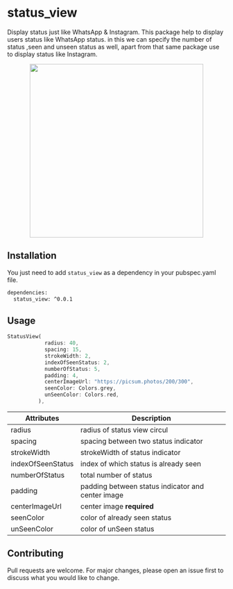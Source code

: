 # status_view

Display status just like WhatsApp & Instagram. This package help to display users status like WhatsApp status. in this we can specify the number of status ,seen and unseen status as well, apart from that same package use to display status like Instagram.
<p align="center">
  <img src="https://raw.githubusercontent.com/akshayambaliya/flutter_status_view/main/assets/status.png" height="400px">
</p>

## Installation

You just need to add ```status_view``` as a dependency in your pubspec.yaml file.

```bash
dependencies:
  status_view: ^0.0.1
```

## Usage

```dart
StatusView(
            radius: 40,
            spacing: 15,
            strokeWidth: 2,
            indexOfSeenStatus: 2,
            numberOfStatus: 5,
            padding: 4,
            centerImageUrl: "https://picsum.photos/200/300",
            seenColor: Colors.grey,
            unSeenColor: Colors.red,
          ),
```

| Attributes         | Description                           |
| ---------------    | ------------------------------------- |
| radius             | radius of status view circul          |
| spacing            | spacing between two status indicator          |
| strokeWidth        | strokeWidth of status indicator                        |
| indexOfSeenStatus  | index of which status is already seen           |
| numberOfStatus     | total number of status |
| padding            | padding between status indicator and center image              |
| centerImageUrl     | center image **required**|
| seenColor          | color of already seen status |
| unSeenColor        | color of unSeen status |

## Contributing
Pull requests are welcome. For major changes, please open an issue first to discuss what you would like to change.
